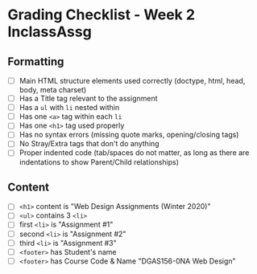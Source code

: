 # Grading Checklist - Week 2 InclassAssg

## Formatting
- [ ] Main HTML structure elements used correctly (doctype, html, head, body, meta charset)
- [ ] Has a Title tag relevant to the assignment
- [ ] Has a `ul` with `li` nested within
- [ ] Has one `<a>` tag within each `li`
- [ ] Has one `<h1>` tag used properly
- [ ] Has no syntax errors (missing quote marks, opening/closing tags)
- [ ] No Stray/Extra tags that don't do anything
- [ ] Proper indented code (tab/spaces do not matter, as long as there are indentations to show Parent/Child relationships)

## Content
- [ ] `<h1>` content is "Web Design Assignments (Winter 2020)"
- [ ] `<ul>` contains 3 `<li>`
- [ ] first `<li>` is "Assignment #1"
- [ ] second `<li>` is "Assignment #2"
- [ ] third `<li>` is "Assignment #3"
- [ ] `<footer>` has Student's name
- [ ] `<footer>` has Course Code & Name "DGAS156-0NA Web
Design"